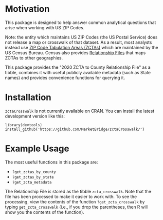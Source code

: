 # Motivation

This package is designed to help answer common analytical questions that arise
when working with US ZIP Codes.

Note: the entity which maintains US ZIP Codes (the US Postal
Service) does not release a map or crosswalk of that dataset. As a result, most
analysts instead use [ZIP Code Tabulation Areas (ZCTAs)](https://www.census.gov/programs-surveys/geography/guidance/geo-areas/zctas.html) which
are maintained by the US Census Bureau. Census
also provides [Relationship Files](https://www.census.gov/geographies/reference-files/time-series/geo/relationship-files.2020.html#zcta) that maps ZCTAs to other geographies.

This package provides the "2020 ZCTA to County Relationship File" as a tibble, combines it with useful publicly available metadata (such as State names) and provides convenience functions for querying it.

# Installation

`zctaCrosswalk` is not currently available on CRAN. You can install the latest
development version like this:

```
library(devtools)
install_github('https://github.com/MarketBridge/zctaCrosswalk/')
```

# Example Usage

The most useful functions in this package are:

 * `?get_zctas_by_county`
 * `?get_zctas_by_state`
 * `?get_zcta_metadata`

The Relationship File is stored as the tibble `zcta_crosswalk`. Note that the file has been processed to make it easier to work with. To see the processing,
view the contents of the function `?get_zcta_crosswalk` by typing
`get_zcta_crosswalk` (i.e., if you drop the parentheses, then R will show you the contents of the function).

